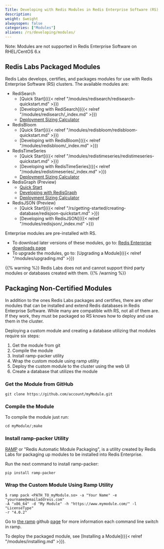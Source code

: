 ```yaml
---
Title: Developing with Redis Modules in Redis Enterprise Software (RS)
description:
weight: $weight
alwaysopen: false
categories: ["Modules"]
aliases: /rs/developing/modules/
---
```

Note: Modules are not supported in Redis Enterprise Software on RHEL/CentOS 6.x

## Redis Labs Packaged Modules

Redis Labs develops, certifies, and packages modules for use with Redis Enterprise
Software (RS) clusters. The available modules are:

- RediSearch
    - [Quick Start]({{< relref "/modules/redisearch/redisearch-quickstart.md" >}})
    - [Developing with RediSearch]({{< relref "/modules/redisearch/_index.md" >}})
    - [Deployment Sizing Calculator](https://redislabs.com/redis-enterprise/redis-search/redisearch-sizing-calculator/)
- RedisBloom
    - [Quick Start]({{< relref "/modules/redisbloom/redisbloom-quickstart.md" >}})
    - [Developing with RedisBloom]({{< relref "/modules/redisbloom/_index.md" >}})
- RedisTimeSeries
    - [Quick Start]({{< relref "/modules/redistimeseries/redistimeseries-quickstart.md" >}})
    - [Developing with RedisTimeSeries]({{< relref "/modules/redistimeseries/_index.md" >}})
    - [Deployment Sizing Calculator](https://redislabs.com/redis-enterprise/redis-time-series/time-series-calculator/)    
- RedisGraph (Preview)
    - [Quick Start](https://oss.redislabs.com/redisgraph/#quickstart)
    - [Developing with RedisGraph](https://oss.redislabs.com/redisgraph/#using-redisgraph)
    - [Deployment Sizing Calculator](https://redislabs.com/redis-enterprise/redis-graph/redisgraph-calculator/)
- RedisJSON (Preview)
    - [Quick Start]({{< relref "/rs/getting-started/creating-database/redisjson-quickstart.md" >}})
    - [Developing with RedisJSON]({{< relref "/modules/redisjson/_index.md" >}})


Enterprise modules are pre-installed with RS.

- To download later versions of these modules, go to: [Redis Enterprise downloads
page](https://redislabs.com/products/redis-pack/downloads/)
- To upgrade the modules, go to: [Upgrading a
Module]({{< relref "/modules/upgrading.md" >}})

{{% warning %}}
Redis Labs does not and cannot support third party modules or databases created with them.
{{% /warning %}}

## Packaging Non-Certified Modules

In addition to the ones Redis Labs packages and certifies, there are
other modules that can be installed and extend Redis databases in Redis
Enterprise Software. While many are compatible with RS, not all of them
are. If they work, they must be packaged so RS knows how to deploy and
use them in the cluster.

Deploying a custom module and creating a database utilizing that modules
require six steps:

1. Get the module from git
1. Compile the module
1. Install ramp-packer utility
1. Wrap the custom module using ramp utility
1. Deploy the custom module to the cluster using the web UI
1. Create a database that utilizes the module

### Get the Module from GitHub

```src
git clone https://github.com/account/myModule.git
```

### Compile the Module

To compile the module just run:

```src
cd myModule/;make
```

### Install ramp-packer Utility

[RAMP](https://github.com/RedisLabs/RAMP) or "Redis Automatic Module
Packaging", is a utility created by Redis Labs for packaging up modules
to be installed into Redis Enterprise.

Run the next command to install ramp-packer:

```src
pip install ramp-packer
```

### Wrap the Custom Module Using Ramp Utility

```src
$ ramp pack <PATH_TO_myModule.so> -a "Your Name" -e "yourname@emailaddress.com"
-A "x86_64" -d "My Module" -h "https://www.mymodule.com/" -l "LicenseType"
-r "4.0.2"
```

Go to [the ramp](https://github.com/RedisLabs/RAMP) github [page](https://github.com/RedisLabs/RAMP)
for more information each command line switch in ramp.

To deploy the packaged module, see [Installing a Module]({{< relref "/modules/installing.md" >}}).
